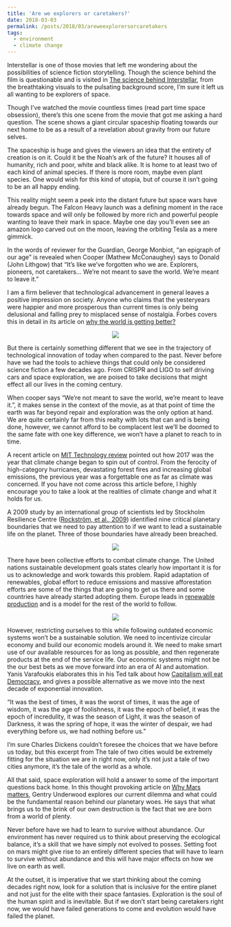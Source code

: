 ```yaml
---
title: 'Are we explorers or caretakers?'
date: 2018-03-03
permalink: /posts/2018/03/areweexplorersorcaretakers
tags:
  - environment
  - climate change
---
```


Interstellar is one of those movies that left me wondering about the possibilities of science fiction storytelling. Though the science behind the film is questionable and is visited in <a href="https://www.popsci.com/article/technology/surprising-science-behind-movie-interstellar/"><u>The science behind Interstellar</u></a>, from the breathtaking visuals to the pulsating background score, I’m sure it left us all wanting to be explorers of space.

Though I’ve watched the movie countless times (read part time space obsession), there’s this one scene from the movie that got me asking a hard question. The scene shows a giant circular spaceship floating towards our next home to be as a result of a revelation about gravity from our future selves.

The spaceship is huge and gives the viewers an idea that the entirety of creation is on it. Could it be the Noah’s ark of the future? It houses all of humanity, rich and poor, white and black alike. It is home to at least two of each kind of animal species. If there is more room, maybe even plant species. One would wish for this kind of utopia, but of course it isn’t going to be an all happy ending.

This reality might seem a peek into the distant future but space wars have already begun. The Falcon Heavy launch was a defining moment in the race towards space and will only be followed by more rich and powerful people wanting to leave their mark in space. Maybe one day you’ll even see an amazon logo carved out on the moon, leaving the orbiting Tesla as a mere gimmick.

In the words of reviewer for the Guardian, George Monbiot, “an epigraph of our age” is revealed when Cooper (Mathew McConaughey) says to Donald (John Lithgow) that “It’s like we’ve forgotten who we are. Explorers, pioneers, not caretakers… We’re not meant to save the world. We’re meant to leave it.”

I am a firm believer that technological advancement in general leaves a positive impression on society. Anyone who claims that the yesteryears were happier and more prosperous than current times is only being delusional and falling prey to misplaced sense of nostalgia. Forbes covers this in detail in its article on <a href="https://www.forbes.com/sites/stevedenning/2017/11/30/why-the-world-is-getting-better-why-hardly-anyone-knows-it/?sh=6ba7a2a47826"><u>why the world is getting better?</u></a>

<p align="center">
<img align="center" src="https://github.com/kevinbdsouza/kevinbdsouza.github.io/tree/master/files/data_poverty.png?raw=true">
</p>

But there is certainly something different that we see in the trajectory of technological innovation of today when compared to the past. Never before have we had the tools to achieve things that could only be considered science fiction a few decades ago. From CRISPR and LIGO to self driving cars and space exploration, we are poised to take decisions that might effect all our lives in the coming century.

When cooper says “We’re not meant to save the world, we’re meant to leave it.”, it makes sense in the context of the movie, as at that point of time the earth was far beyond repair and exploration was the only option at hand. We are quite certainly far from this realty with lots that can and is being done, however, we cannot afford to be complacent lest we’ll be doomed to the same fate with one key difference, we won’t have a planet to reach to in time.

A recent article on <a href="https://www.technologyreview.com/s/609642/the-year-climate-change-began-to-spin-out-of-control/amp/"><u>MIT Technology review</u></a> pointed out how 2017 was the year that climate change began to spin out of control. From the ferocity of high-category hurricanes, devastating forest fires and increasing global emissions, the previous year was a forgettable one as far as climate was concerned. If you have not come across this article before, I highly encourage you to take a look at the realities of climate change and what it holds for us.

A 2009 study by an international group of scientists led by Stockholm Resilience Centre (<a href="https://www.ecologyandsociety.org/vol14/iss2/art32/"><u>Rockström, et al., 2009</u></a>) identified nine critical planetary boundaries that we need to pay attention to if we want to lead a sustainable life on the planet. Three of those boundaries have already been breached.

<p align="center">
<img align="center" src="https://github.com/kevinbdsouza/kevinbdsouza.github.io/tree/master/files/rockstrom.png?raw=true">
</p>

There have been collective efforts to combat climate change. The United nations sustainable development goals states clearly how important it is for us to acknowledge and work towards this problem. Rapid adaptation of renewables, global effort to reduce emissions and massive afforestation efforts are some of the things that are going to get us there and some countries have already started adopting them. Europe leads in <a href="https://www.climaterealityproject.org/blog/follow-leader-how-11-countries-are-shifting-renewable-energy"><u>renewable production</u></a> and is a model for the rest of the world to follow.

<p align="center">
<img align="center" src="https://github.com/kevinbdsouza/kevinbdsouza.github.io/tree/master/files/circular.png?raw=true">
</p>

However, restricting ourselves to this while following outdated economic systems won’t be a sustainable solution. We need to incentivize circular economy and build our economic models around it. We need to make smart use of our available resources for as long as possible, and then regenerate products at the end of the service life. Our economic systems might not be the our best bets as we move forward into an era of AI and automation. Yanis Varafoukis elaborates this in his Ted talk about how <a href="https://www.ted.com/talks/yanis_varoufakis_capitalism_will_eat_democracy_unless_we_speak_up?utm_source=twitter.com&utm_medium=social&utm_campaign=tedspread
"><u>Capitalism will eat Democracy</u></a>, and gives a possible alternative as we move into the next decade of exponential innovation.

“It was the best of times, it was the worst of times, it was the age of wisdom, it was the age of foolishness, it was the epoch of belief, it was the epoch of incredulity, it was the season of Light, it was the season of Darkness, it was the spring of hope, it was the winter of despair, we had everything before us, we had nothing before us.”

I’m sure Charles Dickens couldn’t foresee the choices that we have before us today, but this excerpt from The tale of two cities would be extremely fitting for the situation we are in right now, only it’s not just a tale of two cities anymore, it’s the tale of the world as a whole.

All that said, space exploration will hold a answer to some of the important questions back home. In this thought provoking article on <a href="https://medium.com/@gentry/why-mars-matters-50799b4c07d5"><u>Why Mars matters</u></a>, Gentry Underwood explores our current dilemma and what could be the fundamental reason behind our planetary woes. He says that what brings us to the brink of our own destruction is the fact that we are born from a world of plenty.

Never before have we had to learn to survive without abundance. Our environment has never required us to think about preserving the ecological balance, it’s a skill that we have simply not evolved to posses. Setting foot on mars might give rise to an entirely different species that will have to learn to survive without abundance and this will have major effects on how we live on earth as well.

At the outset, it is imperative that we start thinking about the coming decades right now, look for a solution that is inclusive for the entire planet and not just for the elite with their space fantasies. Exploration is the soul of the human spirit and is inevitable. But if we don’t start being caretakers right now, we would have failed generations to come and evolution would have failed the planet.

